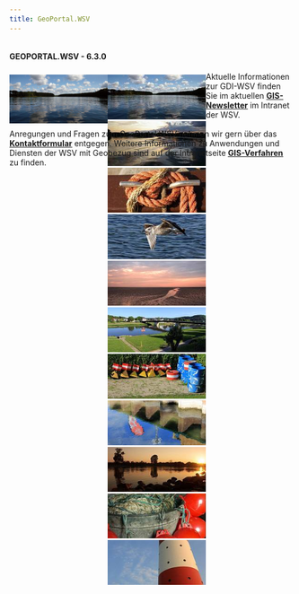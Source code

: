 ```yaml
---
title: GeoPortal.WSV
---
```

<div class="xsmall-24 small-24 medium-12 large-12 xlarge-12 columns">
    <div class="teaser-data search" style="height: 375px;">
        <div>
            <div class="teaser__content ob-container">
                <h4 style="text-transform: uppercase;">GeoPortal.WSV - 6.3.0</h4>
            </div>
            <link href="user/themes/itzbund_wsv/assets/cms/slideshow/css/slidegp.css" rel="stylesheet" type="text/css" media="screen"/>
            <link href="user/themes/itzbund_wsv/assets/cms/slideshow/css/lightbox.css" rel="stylesheet" type="text/css" media="screen"/>
            <script src="user/themes/itzbund_wsv/assets/cms/slideshow/js/mootools-1.2.5-core-yc.js" type="text/javascript"/>
            </script>
            <script src="user/themes/itzbund_wsv/assets/cms/slideshow/js/lightbox-2.6.min.js" type="text/javascript"></script>
            <div>
                <noscript>
                    <div id="slideshow-container" style="float:left; height:80px; width:175px; padding: 5px 0 0;">
                        <img src="user/themes/itzbund_wsv/assets/cms/slideshow/images/Slideshow_01.jpg" alt="images/Slideshow_01.jpg" title="Impressionen GeoPortal.WSV"/>
                    </div>
                </noscript>
                <div id="slideshow-container" class="image-set"
                     STYLE="float:left; height:80px; width:175px; padding: 5px 0 0;">
                    <a target="_new" href="user/themes/itzbund_wsv/assets/cms/slideshow/images/Slideshow_01.jpg" data-lightbox="gpslideshow" title="Impressionen GeoPortal.WSV">
                        <img src="user/themes/itzbund_wsv/assets/cms/slideshow/images/Slideshow_01_t.jpg" title="Impressionen GeoPortal.WSV" alt="images/Slideshow_02.jpg">
                    </a>
                    <a target="_new" href="user/themes/itzbund_wsv/assets/cms/slideshow/images/Slideshow_02.jpg" data-lightbox="gpslideshow" title="Impressionen GeoPortal.WSV">
                        <img src="user/themes/itzbund_wsv/assets/cms/slideshow/images/Slideshow_02_t.jpg" title="Impressionen GeoPortal.WSV" alt="images/Slideshow_01.jpg">
                    </a>
                    <a target="_new" href="user/themes/itzbund_wsv/assets/cms/slideshow/images/Slideshow_03.jpg" data-lightbox="gpslideshow" title="Impressionen GeoPortal.WSV">
                        <img src="user/themes/itzbund_wsv/assets/cms/slideshow/images/Slideshow_03_t.jpg" title="Impressionen GeoPortal.WSV" alt="images/Slideshow_03.jpg">
                    </a>
                    <a target="_new" href="user/themes/itzbund_wsv/assets/cms/slideshow/images/Slideshow_04.jpg" data-lightbox="gpslideshow" title="Impressionen GeoPortal.WSV">
                        <img src="user/themes/itzbund_wsv/assets/cms/slideshow/images/Slideshow_04_t.jpg" title="Impressionen GeoPortal.WSV" alt="images/Slideshow_04.jpg">
                    </a>
                    <a target="_new" href="user/themes/itzbund_wsv/assets/cms/slideshow/images/Slideshow_05.jpg" data-lightbox="gpslideshow" title="Impressionen GeoPortal.WSV">
                        <img src="user/themes/itzbund_wsv/assets/cms/slideshow/images/Slideshow_05_t.jpg" title="Impressionen GeoPortal.WSV" alt="images/Slideshow_05.jpg">
                    </a>
                    <a target="_new" href="user/themes/itzbund_wsv/assets/cms/slideshow/images/Slideshow_06.jpg" data-lightbox="gpslideshow" title="Impressionen GeoPortal.WSV">
                        <img src="user/themes/itzbund_wsv/assets/cms/slideshow/images/Slideshow_06_t.jpg" title="Impressionen GeoPortal.WSV" alt="images/Slideshow_06.jpg">
                    </a>
                    <a target="_new" href="user/themes/itzbund_wsv/assets/cms/slideshow/images/Slideshow_08.jpg" data-lightbox="gpslideshow" title="Impressionen GeoPortal.WSV">
                        <img src="user/themes/itzbund_wsv/assets/cms/slideshow/images/Slideshow_08_t.jpg" title="Impressionen GeoPortal.WSV" alt="images/Slideshow_08.jpg">
                    </a>
                    <a target="_new" href="user/themes/itzbund_wsv/assets/cms/slideshow/images/Slideshow_09.jpg" data-lightbox="gpslideshow" title="Impressionen GeoPortal.WSV">
                        <img src="user/themes/itzbund_wsv/assets/cms/slideshow/images/Slideshow_09_t.jpg" title="Impressionen GeoPortal.WSV" alt="images/Slideshow_09.jpg">
                    </a>
                    <a target="_new" href="user/themes/itzbund_wsv/assets/cms/slideshow/images/Slideshow_10.jpg" data-lightbox="gpslideshow" title="Impressionen GeoPortal.WSV">
                        <img src="user/themes/itzbund_wsv/assets/cms/slideshow/images/Slideshow_10_t.jpg" title="Impressionen GeoPortal.WSV" alt="images/Slideshow_10.jpg">
                    </a>
                    <a target="_new" href="user/themes/itzbund_wsv/assets/cms/slideshow/images/Slideshow_11.jpg" data-lightbox="gpslideshow" title="Impressionen GeoPortal.WSV">
                        <img src="user/themes/itzbund_wsv/assets/cms/slideshow/images/Slideshow_11_t.jpg" title="Impressionen GeoPortal.WSV" alt="images/Slideshow_11.jpg">
                    </a>
                    <a target="_new" href="user/themes/itzbund_wsv/assets/cms/slideshow/images/Slideshow_12.jpg" data-lightbox="gpslideshow" title="Impressionen GeoPortal.WSV">
                        <img src="user/themes/itzbund_wsv/assets/cms/slideshow/images/Slideshow_12_t.jpg" title="Impressionen GeoPortal.WSV" alt="images/Slideshow_12.jpg">
                    </a>
                </div>
            </div>
            <script src="user/themes/itzbund_wsv/assets/cms/slideshow/js/slideshow.js" type="text/javascript"></script>
            <span>
                Aktuelle Informationen zur GDI-WSV finden Sie im aktuellen <a href="https://intranet.res.bund.de/Shared/Fachinformationen/WS/Navigation_Inhalt/02_Projekte_Verfahren/Geographische_Information_GIS/01_Newsletter/Newsletter_node.html" target="_blank">
                <b><u>GIS-Newsletter</u></b></a> im Intranet der WSV.
            </span>
            <br>
            <br>
            <span>
                Anregungen und Fragen zum GeoPortal.WSV nehmen wir gern über das <a href="kontakt" class="ico_linkintern">
                <b><u>Kontaktformular</u></b></a> entgegen. Weitere Informationen zu Anwendungen und Diensten der WSV mit Geobezug sind auf der Intranetseite <a href="https://intranet.res.bund.de/Shared/Fachinformationen/WS/Navigation_Inhalt/02_Projekte_Verfahren/Geographische_Information_GIS/GIS_node.html" target="_new">
                <b><u>GIS-Verfahren</u></b></a> zu finden.
            </span>
        </div>
    </div>
</div>